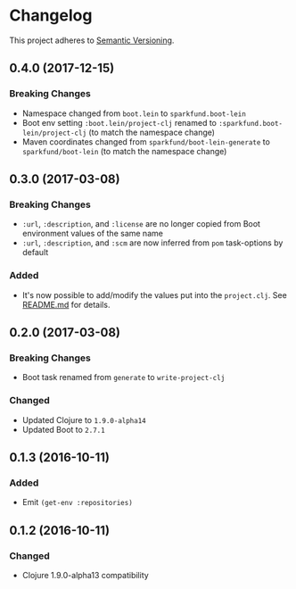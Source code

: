 # Changelog

This project adheres to [Semantic Versioning](http://semver.org/).

<!--
0.0.0 (YYYY-MM-DD)
------------------

### Breaking Changes
- ...

### Added
- ...

### Changed
- ...

### Fixed
- ...
-->

0.4.0 (2017-12-15)
------------------

### Breaking Changes
- Namespace changed from `boot.lein` to `sparkfund.boot-lein`
- Boot env setting `:boot.lein/project-clj` renamed to `:sparkfund.boot-lein/project-clj` (to match the namespace change)
- Maven coordinates changed from `sparkfund/boot-lein-generate` to `sparkfund/boot-lein` (to match the namespace change)


0.3.0 (2017-03-08)
------------------

### Breaking Changes
- `:url`, `:description`, and `:license` are no longer copied from Boot environment values of the same name
- `:url`, `:description`, and `:scm` are now inferred from `pom` task-options by default

### Added
- It's now possible to add/modify the values put into the `project.clj`.  See [README.md](README.md#usage) for details.


0.2.0 (2017-03-08)
------------------

### Breaking Changes
- Boot task renamed from `generate` to `write-project-clj`

### Changed
- Updated Clojure to `1.9.0-alpha14`
- Updated Boot to `2.7.1`


0.1.3 (2016-10-11)
------------------

### Added
- Emit `(get-env :repositories)`


0.1.2 (2016-10-11)
------------------

### Changed
- Clojure 1.9.0-alpha13 compatibility
